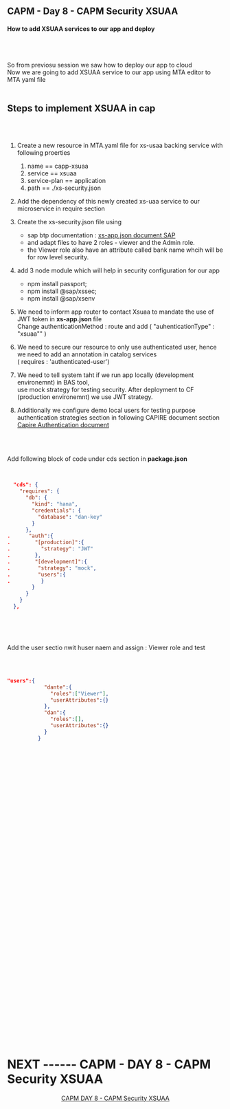 ## CAPM - Day 8 - CAPM Security XSUAA 

#### How to add XSUAA services to our app and deploy 

</br>
</br>

So from previosu session we saw how to deploy our app to cloud 
</br> Now we are going to add XSUAA service to our app using MTA editor to MTA yaml file
</br>
</br>

## Steps to implement XSUAA in cap 
</br>
</br>

1. Create a new resource in MTA.yaml file for xs-usaa backing service with following proerties 
	1. name == capp-xsuaa
	2. service == xsuaa
	3. service-plan == application
	4. path == ./xs-security.json

2. Add the dependency of this newly created xs-uaa service to our microservice in require section

3. Create the xs-security.json file using
   	- sap btp documentation : [xs-app.json document SAP](https://help.sap.com/docs/btp/sap-business-technology-platform/application-security-descriptor-configuration-syntax)
	- and adapt files to have 2 roles - viewer and the Admin role.
	- the Viewer role also have an attribute called bank name whcih will be for row level security.
	
4. add 3 node module which will help in security configuration for our app 
   	- npm install passport; 
	- npm install @sap/xssec; 
	- npm install @sap/xsenv

5. We need to inform app router to contact Xsuaa to mandate the use of JWT token in <b> xs-app.json </b> file
   </br> Change authenticationMethod : route and add ( "auhenticationType" : "xsuaa"" )

6. We need to secure our resource to only use authenticated user, hence we need to add an annotation in catalog services
   </br> ( requires : 'authenticated-user')

7. We need to tell system  taht if we run app locally (development environemnt) in BAS tool,
   </br> use mock strategy for testing security. After deployment to CF (production environemnt) we use JWT strategy.

8. Additionally we configure demo local users for testing purpose authentication strategies section in following CAPIRE document section 
   </br> [Capire Authentication document ](https://cap.cloud.sap/docs/node.js/authentication#enforcement)     

</br>
</br>

 Add following block of code under cds section in <b> package.json </b>
</br>
</br>

```json

  "cds": {
    "requires": {
      "db": {
        "kind": "hana",
        "credentials": {
          "database": "dan-key"
        }
      },
.      "auth":{
.        "[production]":{
.          "strategy": "JWT"
.        },
.        "[development]":{
.         "strategy": "mock",
.         "users":{           
.          }
        }
      }
    }
  },

```

</br>
</br>
</br>

Add the user sectio nwit huser naem and assign : Viewer role and test 
</br>
</br>
</br>

```json

"users":{
            "dante":{
              "roles":["Viewer"],
              "userAttributes":{}
            },
            "dan":{
              "roles":[],
              "userAttributes":{}              
            }
          }

```




<!--

</br>
</br>

``` cds 
	


``` 

</br>
</br>
<img src="./files/capmd7-1.png" >
</br>
</br>

## MyService.js 
</br>
</br>

```js



```
</br>
<img src="./files/capmd7-2.png" >
</br>
</br>



<details>
<summary> <b> ALL CODE CHANGES - TODAY SESSION </b> </summary>
</br>
</br>

</br>
</br>

</br>
</br>
</details>


-->

</br>
</br>
</br>
</br>
</br>
</br>
</br>
</br>
</br>
</br>
</br>
</br>
</br>
</br>
</br>
</br>
</br>
</br>
</br>
</br>
</br>
</br>
</br>
</br>
</br>
</br>
</br>
</br>
</br>
</br>
</br>
</br>


</br>
</br>
</br>
</br>
</br>
</br>
</br>
</br>

# NEXT ------ CAPM - DAY 8 - CAPM Security XSUAA

<p align="center"> 
<a href="https://github.com/Octavius-Dante/Tetra_Proxima/tree/main/CAPM-DAY-8"> CAPM DAY 8 - CAPM Security XSUAA</a> 
</p>
